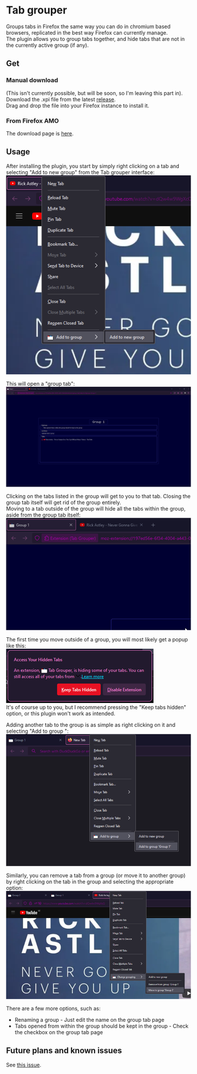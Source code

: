 # Tab grouper
Groups tabs in Firefox the same way you can do in chromium based browsers, replicated in the best way Firefox can currently manage.  
The plugin allows you to group tabs together, and hide tabs that are not in the currently active group (if any).

## Get
### Manual download
(This isn't currently possible, but will be soon, so I'm leaving this part in).  
Download the .xpi file from the latest [release](https://github.com/TheNamlessGuy/browser-tab-grouper/releases).  
Drag and drop the file into your Firefox instance to install it.

### From Firefox AMO
The download page is [here](https://addons.mozilla.org/firefox/addon/tab-grouper/).

## Usage
After installing the plugin, you start by simply right clicking on a tab and selecting "Add to new group" from the Tab grouper interface:  
![An image showing what the context menu options for adding a new group looks like](docs/images/add-to-new-group.png)

This will open a "group tab":  
![The contents of a group tab](docs/images/group-tab.png)

Clicking on the tabs listed in the group will get to you to that tab. Closing the group tab itself will get rid of the group entirely.  
Moving to a tab outside of the group will hide all the tabs within the group, aside from the group tab itself:  
![A gif showing that moving outside of the group tab will hide the tabs within the group](docs/images/tab-grouping-functionality.gif)

The first time you move outside of a group, you will most likely get a popup like this:  
![An image showing the hidden tabs warning Firefox gives off](docs/images/hidden-tabs-warning.png)  
It's of course up to you, but I recommend pressing the "Keep tabs hidden" option, or this plugin won't work as intended.

Adding another tab to the group is as simple as right clicking on it and selecting "Add to group <group name>":  
![An image showing what the context menu options for adding a tab to an existing group looks like](docs/images/add-to-existing-group.png)

Similarly, you can remove a tab from a group (or move it to another group) by right clicking on the tab in the group and selecting the appropriate option:  
![An image showing what the context menu options for removing and moving a tab from groups looks like](docs/images/remove-and-move-group-options.png)

There are a few more options, such as:
* Renaming a group - Just edit the name on the group tab page
* Tabs opened from within the group should be kept in the group - Check the checkbox on the group tab page

## Future plans and known issues
See [this issue](https://github.com/TheNamlessGuy/browser-tab-grouper/issues/1).